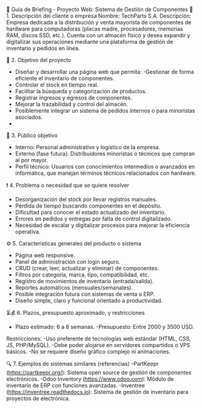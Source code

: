 📝 Guía de Briefing - Proyecto Web: Sistema de Gestión de Componentes
📌 1. Descripción del cliente o empresa
Nombre: TechParts S.A.
Descripción: Empresa dedicada a la distribución y venta mayorista de componentes de hardware para computadoras (placas madre, procesadores, memorias RAM, discos SSD, etc.). Cuenta con un almacén físico y desea expandir y digitalizar sus operaciones mediante una plataforma de gestión de inventario y pedidos en línea.

🎯 2. Objetivo del proyecto
  - Diseñar y desarrollar una página web que permita:
  -Gestionar de forma eficiente el inventario de componentes.
  - Controlar el stock en tiempo real.
  - Facilitar la búsqueda y categorización de productos.
  - Registrar ingresos y egresos de componentes.
  - Mejorar la trazabilidad y control del almacén.
  - Posiblemente integrar un sistema de pedidos internos o para minoristas asociados.
  - 
👥 3. Público objetivo
  - Interno: Personal administrativo y logístico de la empresa.
  - Externo (fase futura): Distribuidores minoristas o técnicos que compran al por mayor.
  - Perfil técnico: Usuarios con conocimientos intermedios o avanzados en informática, que manejan términos técnicos relacionados con hardware.

❗ 4. Problema o necesidad que se quiere resolver

  - Desorganización del stock por llevar registros manuales.
  - Pérdida de tiempo buscando componentes en el depósito.
  - Dificultad para conocer el estado actualizado del inventario.
  - Errores en pedidos y entregas por falta de control digitalizado.
  - Necesidad de escalar y digitalizar procesos para mejorar la eficiencia operativa.

⚙️ 5. Características generales del producto o sistema
  - Página web responsive.
  - Panel de administración con login seguro.
  - CRUD (crear, leer, actualizar y eliminar) de componentes.
  - Filtros por categoría, marca, tipo, compatibilidad, etc.
  - Registro de movimientos de inventario (entrada/salida).
  - Reportes automáticos (mensuales/semanales).
  - Posible integración futura con sistemas de venta o ERP.
  - Diseño simple, claro y funcional orientado a productividad.

⏳💰 6. Plazos, presupuesto aproximado, y restricciones
  - Plazo estimado: 6 a 8 semanas.
   -Presupuesto: Entre 2000 y 3500 USD.

Restricciones:
  -Uso preferente de tecnologías web estándar (HTML, CSS, JS, PHP/MySQL).
  -Debe poder alojarse en servidores compartidos o VPS básicos.
  -No se requiere diseño gráfico complejo ni animaciones.

🔍 7. Ejemplos de sistemas similares (referencias)
  -PartKeepr (https://partkeepr.org/): Sistema open source de gestión de componentes electrónicos.
  -Odoo Inventory (https://www.odoo.com): Módulo de inventario de ERP con funciones avanzadas.
  -Inventree (https://inventree.readthedocs.io): Sistema de gestión de inventario para proyectos de electrónica.
